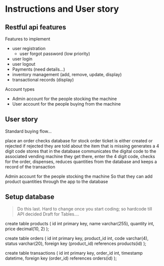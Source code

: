 # Instructions and User story

## Restful api features

Features to implement
- user registration
  - user forgot password (low priority)
- user login
- user logout
- Payments (need details...)
- inventory management (add, remove, update, display)
- transactional records (display)

Account types
- Admin account for the people stocking the machine
- User account for the people buying from the machine

## User story
Standard buying flow...

place an order
checks database for stock
order ticket is either created or rejected
    if rejected they are told about the item that is missing
generates a 4 digit code
stores that in the database
communicates the digital code to the associated vending machine
they get there, enter the 4 digit code, checks for the order, dispenses, 
reduces quantities from the database and keeps a record of the transaction

Admin account for the people stocking the machine
So that they can add product quantities through the app to the database

## Setup database
> Do this last. Hard to change once you start coding; so hardcode till API decided
Draft for Tables.... 

create table products (
    id int primary key,
    name varchar(255),
    quantity int,
    price decimal(10, 2)
);

create table orders (
    id int primary key,
    product_id int,
    code varchar(4),
    status varchar(20),
    foreign key (product_id) references products(id)
);

create table transactions (
    id int primary key,
    order_id int,
    timestamp datetime,
    foreign key (order_id) references orders(id)
);

    
